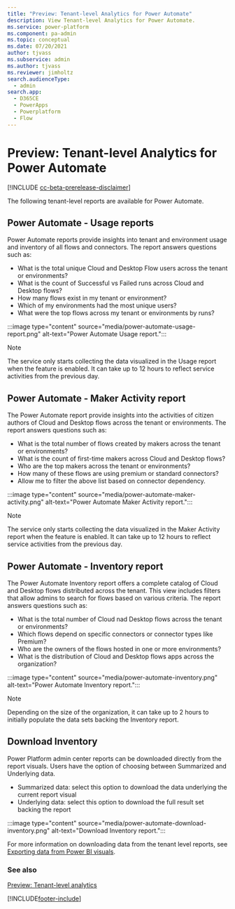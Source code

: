 ```yaml
---
title: "Preview: Tenant-level Analytics for Power Automate" 
description: View Tenant-level Analytics for Power Automate.
ms.service: power-platform
ms.component: pa-admin
ms.topic: conceptual
ms.date: 07/20/2021
author: tjvass
ms.subservice: admin
ms.author: tjvass
ms.reviewer: jimholtz
search.audienceType: 
  - admin
search.app:
  - D365CE
  - PowerApps
  - Powerplatform
  - Flow
---
```


# Preview: Tenant-level Analytics for Power Automate

[!INCLUDE [cc-beta-prerelease-disclaimer](../includes/cc-beta-prerelease-disclaimer.md)]

The following tenant-level reports are available for Power Automate. 

## Power Automate - Usage reports

Power Automate reports provide insights into tenant and environment usage and inventory of all flows and connectors. The report answers questions such as:

- What is the total unique Cloud and Desktop Flow users across the tenant or environments?
- What is the count of Successful vs Failed runs across Cloud and Desktop flows?
- How many flows exist in my tenant or environment?
- Which of my environments had the most unique users?
- What were the top flows across my tenant or environments by runs?

:::image type="content" source="media/power-automate-usage-report.png" alt-text="Power Automate Usage report.":::

> [!NOTE]
> The service only starts collecting the data visualized in the Usage report when the feature is enabled. It can take up to 12 hours to reflect service activities from the previous day.

## Power Automate - Maker Activity report

The Power Automate report provide insights into the activities of citizen authors of Cloud and Desktop flows across the tenant or environments. The report answers questions such as:

- What is the total number of flows created by makers across the tenant or environments?
- What is the count of first-time makers across Cloud and Desktop flows?
- Who are the top makers across the tenant or environments?
- How many of these flows are using premium or standard connectors?
- Allow me to filter the above list based on connector dependency.

:::image type="content" source="media/power-automate-maker-activity.png" alt-text="Power Automate Maker Activity report.":::

> [!NOTE]
> The service only starts collecting the data visualized in the Maker Activity report when the feature is enabled. It can take up to 12 hours to reflect service activities from the previous day.

## Power Automate - Inventory report

The Power Automate Inventory report offers a complete catalog of Cloud and Desktop flows distributed across the tenant. This view includes filters that allow admins to search for flows based on various criteria. The report answers questions such as:
- What is the total number of Cloud nad Desktop flows across the tenant or environments?
- Which flows depend on specific connectors or connector types like Premium?
- Who are the owners of the flows hosted in one or more environments?
- What is the distribution of Cloud and Desktop flows apps across the organization?

:::image type="content" source="media/power-automate-inventory.png" alt-text="Power Automate Inventory report.":::

> [!NOTE]
> Depending on the size of the organization, it can take up to 2 hours to initially populate the data sets backing the Inventory report.

## Download Inventory

Power Platform admin center reports can be downloaded directly from the report visuals. Users have the option of choosing between Summarized and Underlying data.
- Summarized data: select this option to download the data underlying the current report visual
- Underlying data: select this option to download the full result set backing the report

:::image type="content" source="media/power-automate-download-inventory.png" alt-text="Download Inventory report.":::

For more information on downloading data from the tenant level reports, see [Exporting data from Power BI visuals](/power-bi/consumer/end-user-export).

### See also
[Preview: Tenant-level analytics](tenant-level-analytics.md)



 
[!INCLUDE[footer-include](../includes/footer-banner.md)]
